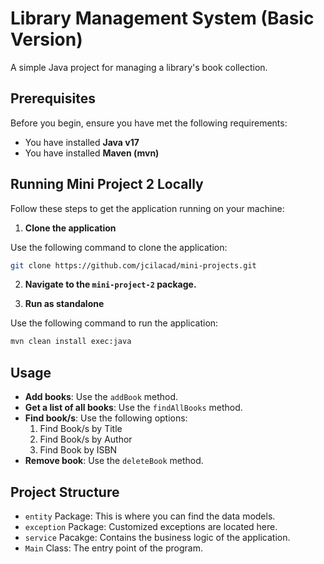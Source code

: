 # Library Management System (Basic Version)

A simple Java project for managing a library's book collection.

## Prerequisites

Before you begin, ensure you have met the following requirements:

- You have installed **Java v17**
- You have installed **Maven (mvn)**

## Running Mini Project 2 Locally

Follow these steps to get the application running on your machine:

1. **Clone the application**

Use the following command to clone the application:
```bash
git clone https://github.com/jcilacad/mini-projects.git
```

2. **Navigate to the `mini-project-2` package.**

3. **Run as standalone**

Use the following command to run the application:
```bash
mvn clean install exec:java
```

## Usage

- **Add books**: Use the `addBook` method.
- **Get a list of all books**: Use the `findAllBooks` method.
- **Find book/s**: Use the following options:
    1) Find Book/s by Title
    2) Find Book/s by Author
    3) Find Book by ISBN
- **Remove book**: Use the `deleteBook` method.

## Project Structure

- `entity` Package: This is where you can find the data models.
- `exception` Package: Customized exceptions are located here.
- `service` Pacakge: Contains the business logic of the application.
- `Main` Class: The entry point of the program.

